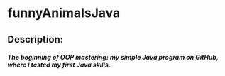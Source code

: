 # funnyAnimalsJava

<h2>Description:</h2>

<h5>The beginning of OOP mastering: my simple Java program on GitHub, where I tested my first Java skills.</h5>
